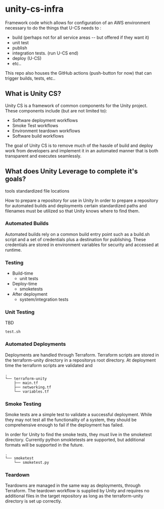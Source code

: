 # unity-cs-infra

Framework code which allows for configuration of an AWS environment necessary to do the things that U-CS needs to :
 * build (perhaps not for all service areas -- but offered if they want it)
 * unit test
 * publish
 * integration tests. (run U-CS end)
 * deploy (U-CS)
 * etc..

This repo also houses the GitHub actions (push-button for now) that can trigger builds, tests, etc..


## What is Unity CS?

Unity CS is a framework of common components for the Unity project.  These components include (but are not limited to):
* Software deployment workflows
* Smoke Test workflows
* Environment teardown workflows
* Software build workflows

The goal of Unity CS is to remove much of the hassle of build and deploy work 
from developers and implement it in an automated manner that is both 
transparent and executes seamlessly.

## What does Unity Leverage to complete it's goals?
tools
standardized file locations

How to prepare a repository for use in Unity
In order to prepare a repository for automated builds and deployments certain 
standardized paths and filenames must be utilized so that Unity knows where 
to find them.

### Automated Builds
Automated builds rely on a common build entry point such as a build.sh script 
and a set of credentials plus a destination for publishing.  These credentials 
are stored in environment variables for security and accessed at runtime.

### Testing
- Build-time
  - unit tests
- Deploy-time
  - smoketests
- After deployment
  - system/integration tests


### Unit Testing
TBD
```
test.sh
```

### Automated Deployments
Deployments are handled through Terraform.  Terraform scripts are stored in the 
terraform-unity directory in a repositorys root directory.  At deployment time 
the terraform scripts are validated and 

```
.
└── terraform-unity
    ├── main.tf
    ├── networking.tf
    └── variables.tf
```


### Smoke Testing
Smoke tests are a simple test to validate a successful deployment.  While they 
may not test all the functionality of a system, they should be comprehensive 
enough to fail if the deployment has failed.

In order for Unity to find the smoke tests, they must live in the smoketest 
directory.  Currently python smoktetests are supported, but additional formats 
will be supported in the future.
```
.
└── smoketest
    └── smoketest.py
```

### Teardown
Teardowns are managed in the same way as deployments, through Terraform.  The
teardown workflow is supplied by Unity and requires no additional files in the 
target repository as long as the terraform-unity directory is set up correctly.
